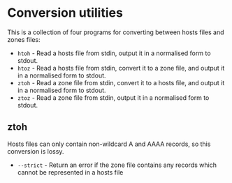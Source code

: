 Conversion utilities
====================

This is a collection of four programs for converting between hosts files and
zones files:

- `htoh` - Read a hosts file from stdin, output it in a normalised form to stdout.
- `htoz` - Read a hosts file from stdin, convert it to a zone file, and output it in a normalised form to stdout.
- `ztoh` - Read a zone file from stdin, convert it to a hosts file, and output it in a normalised form to stdout.
- `ztoz` - Read a zone file from stdin, output it in a normalised form to stdout.


ztoh
----

Hosts files can only contain non-wildcard A and AAAA records, so this conversion
is lossy.

- `--strict` - Return an error if the zone file contains any records which cannot be represented in a hosts file
